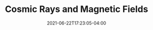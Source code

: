 ---
title: "Cosmic Rays and Magnetic Fields"
date: 2021-06-22T17:23:05-04:00
draft: true
lecture_num: 2
---